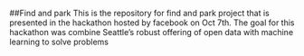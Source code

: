 ##Find and park 
This is the repository for find and park project that is presented in the hackathon hosted by facebook on Oct 7th. The goal for this hackathon was combine Seattle’s robust offering of open data with machine learning to solve problems
